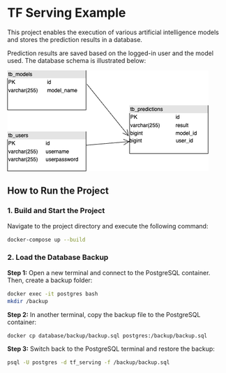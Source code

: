 
# **TF Serving Example**

This project enables the execution of various artificial intelligence models and stores the prediction results in a database.

Prediction results are saved based on the logged-in user and the model used. The database schema is illustrated below:

![Database Schema](readme_files/tf_serving_database.png)

## **How to Run the Project**

### 1. Build and Start the Project
Navigate to the project directory and execute the following command:

```bash
docker-compose up --build
```

### 2. Load the Database Backup

**Step 1:** Open a new terminal and connect to the PostgreSQL container. Then, create a backup folder:

```bash
docker exec -it postgres bash
mkdir /backup
```

**Step 2:** In another terminal, copy the backup file to the PostgreSQL container:

```bash
docker cp database/backup/backup.sql postgres:/backup/backup.sql
```

**Step 3:** Switch back to the PostgreSQL terminal and restore the backup:

```bash
psql -U postgres -d tf_serving -f /backup/backup.sql
```
